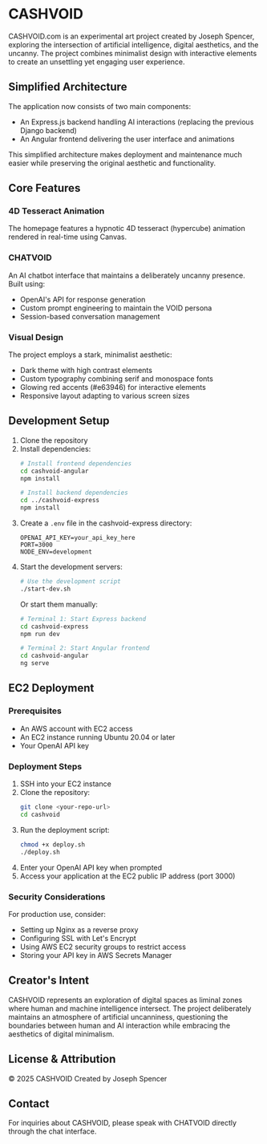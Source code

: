 # CASHVOID

CASHVOID.com is an experimental art project created by Joseph Spencer, exploring the intersection of artificial intelligence, digital aesthetics, and the uncanny. The project combines minimalist design with interactive elements to create an unsettling yet engaging user experience.

## Simplified Architecture

The application now consists of two main components:
- An Express.js backend handling AI interactions (replacing the previous Django backend)
- An Angular frontend delivering the user interface and animations

This simplified architecture makes deployment and maintenance much easier while preserving the original aesthetic and functionality.

## Core Features

### 4D Tesseract Animation
The homepage features a hypnotic 4D tesseract (hypercube) animation rendered in real-time using Canvas.

### CHATVOID
An AI chatbot interface that maintains a deliberately uncanny presence. Built using:
- OpenAI's API for response generation
- Custom prompt engineering to maintain the VOID persona
- Session-based conversation management

### Visual Design
The project employs a stark, minimalist aesthetic:
- Dark theme with high contrast elements
- Custom typography combining serif and monospace fonts
- Glowing red accents (#e63946) for interactive elements
- Responsive layout adapting to various screen sizes

## Development Setup

1. Clone the repository
2. Install dependencies:
   ```bash
   # Install frontend dependencies
   cd cashvoid-angular
   npm install

   # Install backend dependencies
   cd ../cashvoid-express
   npm install
   ```
3. Create a `.env` file in the cashvoid-express directory:
   ```
   OPENAI_API_KEY=your_api_key_here
   PORT=3000
   NODE_ENV=development
   ```
4. Start the development servers:
   ```bash
   # Use the development script
   ./start-dev.sh
   ```
   Or start them manually:
   ```bash
   # Terminal 1: Start Express backend
   cd cashvoid-express
   npm run dev

   # Terminal 2: Start Angular frontend
   cd cashvoid-angular
   ng serve
   ```

## EC2 Deployment

### Prerequisites
- An AWS account with EC2 access
- An EC2 instance running Ubuntu 20.04 or later
- Your OpenAI API key

### Deployment Steps
1. SSH into your EC2 instance
2. Clone the repository:
   ```bash
   git clone <your-repo-url>
   cd cashvoid
   ```
3. Run the deployment script:
   ```bash
   chmod +x deploy.sh
   ./deploy.sh
   ```
4. Enter your OpenAI API key when prompted
5. Access your application at the EC2 public IP address (port 3000)

### Security Considerations
For production use, consider:
- Setting up Nginx as a reverse proxy
- Configuring SSL with Let's Encrypt
- Using AWS EC2 security groups to restrict access
- Storing your API key in AWS Secrets Manager

## Creator's Intent
CASHVOID represents an exploration of digital spaces as liminal zones where human and machine intelligence intersect. The project deliberately maintains an atmosphere of artificial uncanniness, questioning the boundaries between human and AI interaction while embracing the aesthetics of digital minimalism.

## License & Attribution
© 2025 CASHVOID
Created by Joseph Spencer

## Contact
For inquiries about CASHVOID, please speak with CHATVOID directly through the chat interface.
